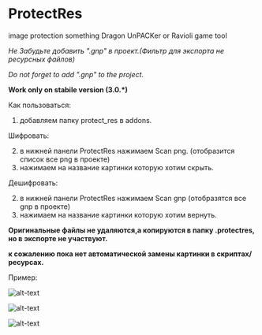 # ProtectRes
image protection something Dragon UnPACKer or Ravioli game tool

*Не Забудьте добавить ".gnp" в проект.(Фильтр для экспорта не ресурсных файлов)*

*Do not forget to add ".gnp" to the project.*


**Work only on stabile version (3.0.*)**


Как пользоваться:

1) добавляем папку protect_res в addons.

Шифровать:

2) в нижней панели ProtectRes нажимаем Scan png. (отобразится список все png в проекте)
4) нажимаем на название картинки которую хотим скрыть.

Дешифровать:

2) в нижней панели ProtectRes нажимаем Scan gnp (отобразятся все gnp в проекте)
4) нажимаем на название картинки которую хотим вернуть.

**Оригинальные файлы не удаляются,а копируются в папку .protectres, но в экспорте не участвуют.**

**к сожалению пока нет автоматической замены картинки в скриптах/ресурсах.**


Пример:


![alt-text](https://pp.userapi.com/c850032/v850032896/c7947/Oqp2u_3I3kQ.jpg "пример")

![alt-text](https://pp.userapi.com/c850032/v850032896/c7951/DSgGvijAx-U.jpg "взлом")

![alt-text](https://pp.userapi.com/c850032/v850032896/c795f/j5U0s_BpBJ8.jpg "взлом с protectres")
